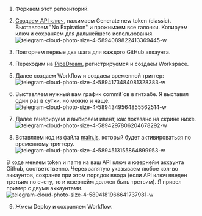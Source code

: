 
1. Форкаем этот репозиторий.

2. [Создаем API ключ](https://github.com/settings/tokens/new), нажимаем Generate new token (classic). Выставляем "No 
Expiration" и прожимаем все галочки. Копируем ключ и сохраняем для дальнейшего
использования.
![telegram-cloud-photo-size-4-5894089822413369445-w](https://github.com/hhermesa/randomCatFacts/assets/56301001/4186ea57-a5c0-439f-8ad2-fae44f83f903)

3. Повторяем первые два шага для каждого GitHub аккаунта.
4. Переходим на [PipeDream](https://pipedream.com), регистрируемся и создаем Workspace.

5. Далее создаем Workflow и создаем временной триггер:
![telegram-cloud-photo-size-4-5894173484081328383-w](https://github.com/hhermesa/randomCatFacts/assets/56301001/63009e98-5ab8-4fbf-8028-a66c92292f08)

6. Выставляем нужный вам график commit`ов в гитхабе. Я выставил один раз в cутки, но можно и чаще.
![telegram-cloud-photo-size-4-5894349564855562514-w](https://github.com/hhermesa/randomCatFacts/assets/56301001/d87905d0-877d-4e8f-a134-e6ddc58ea861)

7. Далее генерируем и выбираем ивент, как показано на скрине ниже.
![telegram-cloud-photo-size-4-5894297806204678292-w](https://github.com/hhermesa/randomCatFacts/assets/56301001/81d25973-5b78-49e4-8772-258add5f89cc)

8. Вставляем код из файла [main.js](https://github.com/hhermesa/randomCatFacts/blob/main/main.js), который будет активироваться по временному 
триггеру.
![telegram-cloud-photo-size-4-5894513155864899953-w](https://github.com/hhermesa/randomCatFacts/assets/56301001/1d3709d6-992b-4f8f-aec4-32ed91457250)

В коде меняем token и name на ваш API ключ и юзернейм аккаунта Github, 
соответственно. Через запятую указываем любое кол-во аккаунтов, сохраняя при 
этом порядок ввода (если API ключ введен третьим по счету, то и юзернейм должен 
быть третьим). Я привел пример с двумя аккаунтами.
![telegram-cloud-photo-size-4-5894181966641737981-w](https://github.com/hhermesa/randomCatFacts/assets/56301001/1962142c-a89f-4ce6-a189-c55dd1560e79)

9. Жмем Deploy и сохраняем Workflow.
